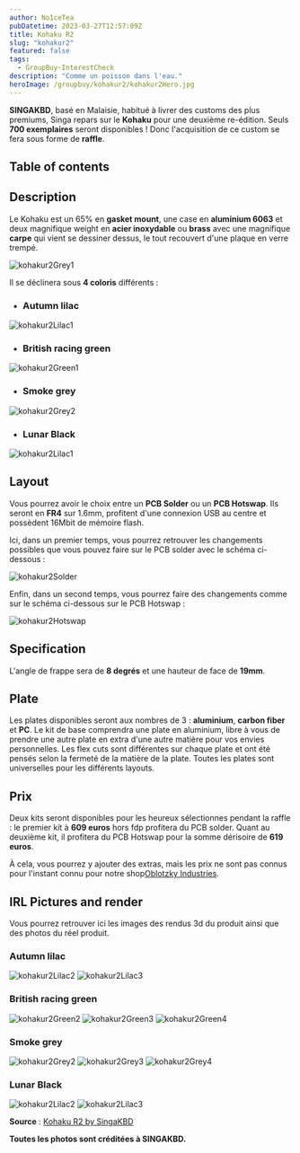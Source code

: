 ```yaml
---
author: No1ceTea
pubDatetime: 2023-03-27T12:57:09Z
title: Kohaku R2
slug: "kohakur2"
featured: false
tags:
  - GroupBuy-InterestCheck
description: "Comme un poisson dans l'eau."
heroImage: /groupbuy/kohakur2/kohakur2Hero.jpg
---
```


**SINGAKBD**, basé en Malaisie, habitué à livrer des customs des plus premiums, Singa repars sur le **Kohaku** pour une deuxième re-édition. Seuls **700 exemplaires** seront disponibles ! Donc l'acquisition de ce custom se fera sous forme de **raffle**.

## Table of contents

## Description

Le Kohaku est un 65% en **gasket mount**, une case en **aluminium 6063** et deux magnifique weight en **acier inoxydable** ou **brass** avec une magnifique **carpe** qui vient se dessiner dessus, le tout recouvert d'une plaque en verre trempé.

![kohakur2Grey1](/groupbuy/kohakur2/kohakur2Grey1.jpg)

Il se déclinera sous **4 coloris** différents :

- ### Autumn lilac

![kohakur2Lilac1](/groupbuy/kohakur2/kohakur2Lilac1.jpg)

- ### British racing green

![kohakur2Green1](/groupbuy/kohakur2/kohakur2Green1.jpg)

- ### Smoke grey

![kohakur2Grey2](/groupbuy/kohakur2/kohakur2Grey2.jpg)

- ### Lunar Black

![kohakur2Lilac1](/groupbuy/kohakur2/kohakur2Black1.jpg)

## Layout

Vous pourrez avoir le choix entre un **PCB Solder** ou un **PCB Hotswap**. Ils seront en **FR4** sur 1.6mm, profitent d'une connexion USB au centre et possèdent 16Mbit de mémoire flash.

Ici, dans un premier temps, vous pourrez retrouver les changements possibles que vous pouvez faire sur le PCB solder avec le schéma ci-dessous :

![kohakur2Solder](/groupbuy/kohakur2/kohakur2Solder.jpg)

Enfin, dans un second temps, vous pourrez faire des changements comme sur le schéma ci-dessous sur le PCB Hotswap :

![kohakur2Hotswap](/groupbuy/kohakur2/kohakur2Hotswap.jpg)

## Specification

L'angle de frappe sera de **8 degrés** et une hauteur de face de **19mm**.

## Plate

Les plates disponibles seront aux nombres de 3 : **aluminium**, **carbon fiber** et **PC**. Le kit de base comprendra une plate en aluminium, libre à vous de prendre une autre plate en extra d'une autre matière pour vos envies personnelles. Les flex cuts sont différentes sur chaque plate et ont été pensés selon la fermeté de la matière de la plate. Toutes les plates sont universelles pour les différents layouts.

## Prix

Deux kits seront disponibles pour les heureux sélectionnes pendant la raffle : le premier kit à **609 euros** hors fdp profitera du PCB solder. Quant au deuxième kit, il profitera du PCB Hotswap pour la somme dérisoire de **619 euros**.

À cela, vous pourrez y ajouter des extras, mais les prix ne sont pas connus pour l'instant connu pour notre shop[Oblotzky Industries](https://oblotzky.industries/).

## IRL Pictures and render

Vous pourrez retrouver ici les images des rendus 3d du produit ainsi que des photos du réel produit.

### Autumn lilac

![kohakur2Lilac2](/groupbuy/kohakur2/kohakur2Lilac2.jpg)
![kohakur2Lilac3](/groupbuy/kohakur2/kohakur2Lilac3.jpg)

### British racing green

![kohakur2Green2](/groupbuy/kohakur2/kohakur2Green2.jpg)
![kohakur2Green3](/groupbuy/kohakur2/kohakur2Green3.jpg)
![kohakur2Green4](/groupbuy/kohakur2/kohakur2Green4.jpg)

### Smoke grey

![kohakur2Grey2](/groupbuy/kohakur2/kohakur2Grey1.jpg)
![kohakur2Grey3](/groupbuy/kohakur2/kohakur2Grey3.jpg)
![kohakur2Grey4](/groupbuy/kohakur2/kohakur2Grey4.jpg)

### Lunar Black

![kohakur2Lilac2](/groupbuy/kohakur2/kohakur2Black2.jpg)
![kohakur2Lilac3](/groupbuy/kohakur2/kohakur2Black3.jpg)

**Source** : [Kohaku R2 by SingaKBD](https://singakbd.com/blogs/groupbuy-and-updates/kohaku-r2-groupbuy)

**Toutes les photos sont créditées à SINGAKBD.**
